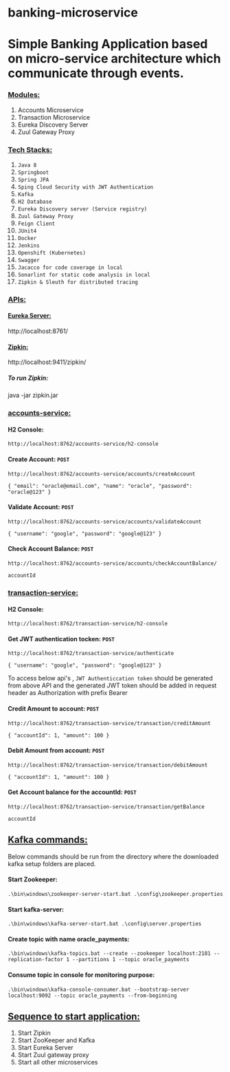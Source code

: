 # banking-microservice
# Simple Banking Application based on micro-service architecture which communicate through events.

### <ins>Modules:<ins>
1. Accounts Microservice
2. Transaction Microservice
3. Eureka Discovery Server
4. Zuul Gateway Proxy

### <ins>Tech Stacks:<ins>
1. `Java 8`
2. `Springboot`
3. `Spring JPA`
4. `Sping Cloud Security with JWT Authentication`
5. `Kafka`
6. `H2 Database`
7. `Eureka Discovery server (Service registry)`
8. `Zuul Gateway Proxy`
9. `Feign Client`
10. `JUnit4`
11. `Docker`
12. `Jenkins`
13. `Openshift (Kubernetes)`
14. `Swagger`
15. `Jacacco for code coverage in local` 
16. `Sonarlint for static code analysis in local`
17. `Zipkin & Sleuth for distributed tracing`

### <ins>APIs:<ins>

#### <ins>Eureka Server:<ins>
http://localhost:8761/

#### <ins>Zipkin:<ins>
http://localhost:9411/zipkin/

##### To run Zipkin:
java -jar zipkin.jar

### <ins>accounts-service:<ins>
#### H2 Console:
`http://localhost:8762/accounts-service/h2-console`

#### Create Account: `POST`
`http://localhost:8762/accounts-service/accounts/createAccount`

`{
  "email": "oracle@email.com",
  "name": "oracle",
  "password": "oracle@123"
}`

#### Validate Account: `POST`
`http://localhost:8762/accounts-service/accounts/validateAccount`

`{
"username": "google",
"password": "google@123"
}`

#### Check Account Balance: `POST`
`http://localhost:8762/accounts-service/accounts/checkAccountBalance/`

`accountId`

### <ins>transaction-service:<ins>

#### H2 Console:
`http://localhost:8762/transaction-service/h2-console`

#### Get JWT authentication tocken: `POST`
`http://localhost:8762/transaction-service/authenticate`

`{
"username": "google",
"password": "google@123"
}`

To access below api's , `JWT Authenticcation token` should be generated from above API and the generated JWT token should be added in request header as Authorization with prefix Bearer 

#### Credit Amount to account: `POST`
`http://localhost:8762/transaction-service/transaction/creditAmount`

`{
	"accountId": 1,
	"amount": 100
}`

####  Debit Amount from account: `POST`
`http://localhost:8762/transaction-service/transaction/debitAmount`

`{
	"accountId": 1,
	"amount": 100
}`

#### Get Account balance for the accountId: `POST`
`http://localhost:8762/transaction-service/transaction/getBalance`

`accountId`


## <ins>Kafka commands:<ins>
Below commands should be run from the directory where the downloaded kafka setup folders are placed.
#### Start Zookeeper:
`.\bin\windows\zookeeper-server-start.bat .\config\zookeeper.properties`

#### Start kafka-server:
`.\bin\windows\kafka-server-start.bat .\config\server.properties`

#### Create topic with name oracle_payments:
`.\bin\windows\kafka-topics.bat --create --zookeeper localhost:2181 --replication-factor 1 --partitions 1 --topic oracle_payments`

#### Consume topic in console for monitoring purpose:
`.\bin\windows\kafka-console-consumer.bat --bootstrap-server localhost:9092 --topic oracle_payments --from-beginning`

## <ins>Sequence to start application:<ins>
1. Start Zipkin
2. Start ZooKeeper and Kafka
3. Start Eureka Server
4. Start Zuul gateway proxy
5. Start all other microservices
